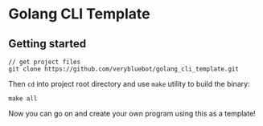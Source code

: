 # Golang CLI Template
## Getting started

```
// get project files
git clone https://github.com/verybluebot/golang_cli_template.git
```

Then `cd` into project root directory and use `make` utility to build the binary:
```
make all
```

Now you can go on and create your own program using this as a template!

